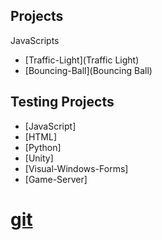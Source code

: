 ## Projects

JavaScripts
- [Traffic-Light](Traffic Light)
- [Bouncing-Ball](Bouncing Ball)

## Testing Projects
- [JavaScript]
- [HTML]
- [Python]
- [Unity]
- [Visual-Windows-Forms]
- [Game-Server]

# [git](https://github.com/tmghd272/cs30)
